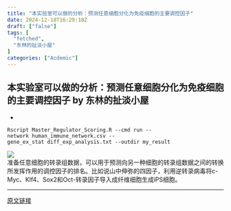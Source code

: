 ```yaml
---
title: "本实验室可以做的分析：预测任意细胞分化为免疫细胞的主要调控因子"
date: 2024-12-18T16:29:18Z
draft: ["false"]
tags: [
  "fetched",
  "东林的扯淡小屋"
]
categories: ["Acdemic"]
---
```

本实验室可以做的分析：预测任意细胞分化为免疫细胞的主要调控因子 by 东林的扯淡小屋
------
<div><section><section><ul><li></ul><pre data-lang="css"><code><span leaf=""><span>Rscript Master_Regulator_Scoring</span><span>.R</span><span> </span><span>--cmd</span><span> run </span><span>--network</span><span> human_immune_network</span><span>.csv</span><span> </span><span>--gene_ex_stat</span><span> diff_exp_analysis</span><span>.txt</span><span> </span><span>--outdir</span><span> my_result</span></span></code></pre></section></section><section nodeleaf=""><img data-imgfileid="100027939" data-ratio="0.5935185185185186" data-s="300,640" data-type="png" data-w="1080" type="block" data-src="https://mmbiz.qpic.cn/mmbiz_png/kZ1wdgAscBr5BkQDPax7Sjjf9ibhhNZlO5hXW2h2GxYut6hcDr7GblG9bibCyokj8FjLj3wjibHnfBCxtR4OTPZhQ/640?wx_fmt=png&amp;from=appmsg" src="https://mmbiz.qpic.cn/mmbiz_png/kZ1wdgAscBr5BkQDPax7Sjjf9ibhhNZlO5hXW2h2GxYut6hcDr7GblG9bibCyokj8FjLj3wjibHnfBCxtR4OTPZhQ/640?wx_fmt=png&amp;from=appmsg"></section><section><span leaf="">准备任意细胞的转录组数据，可以用于预测向另一种细胞的转录组数据之间的转换所发挥作用的调控因子的排名。比如说山中伸弥的四因子，利用逆转录病毒将c-Myc、Klf4、Sox2和Oct-转录因子导入成纤维细胞生成iPS细胞。</span></section><p><mp-style-type data-value="3"></mp-style-type></p></div>  
<hr>
<a href="https://mp.weixin.qq.com/s/iNgugOxg_obraAQuPp_FNg",target="_blank" rel="noopener noreferrer">原文链接</a>
